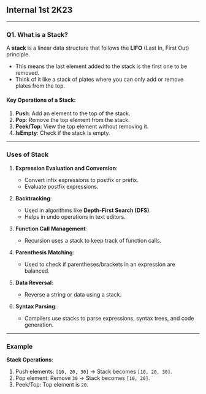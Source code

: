 ## **Internal 1st 2K23**
---
### **Q1. What is a Stack?**

A **stack** is a linear data structure that follows the **LIFO** (Last In, First Out) principle.  
- This means the last element added to the stack is the first one to be removed.  
- Think of it like a stack of plates where you can only add or remove plates from the top.  

#### **Key Operations of a Stack**:
1. **Push**: Add an element to the top of the stack.  
2. **Pop**: Remove the top element from the stack.  
3. **Peek/Top**: View the top element without removing it.  
4. **IsEmpty**: Check if the stack is empty.  

---

### **Uses of Stack**

1. **Expression Evaluation and Conversion**:  
   - Convert infix expressions to postfix or prefix.
   - Evaluate postfix expressions.

2. **Backtracking**:  
   - Used in algorithms like **Depth-First Search (DFS)**.
   - Helps in undo operations in text editors.

3. **Function Call Management**:  
   - Recursion uses a stack to keep track of function calls.

4. **Parenthesis Matching**:  
   - Used to check if parentheses/brackets in an expression are balanced.

5. **Data Reversal**:  
   - Reverse a string or data using a stack.

6. **Syntax Parsing**:  
   - Compilers use stacks to parse expressions, syntax trees, and code generation.

---

### **Example**

**Stack Operations**:
1. Push elements: `[10, 20, 30]` → Stack becomes `[10, 20, 30]`.  
2. Pop element: Remove `30` → Stack becomes `[10, 20]`.  
3. Peek/Top: Top element is `20`.